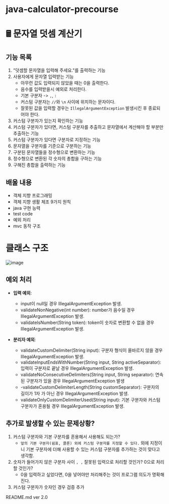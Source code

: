 # java-calculator-precourse


# 🖩 문자열 덧셈 계산기


## 기능 목록


1. "덧셈할 문자열을 입력해 주세요."를 출력하는 기능
2. 사용자에게 문자열 입력받는 기능
    - 아무런 값도 입력되지 않았을 때는 0을 출력한다.
    - 음수를 입력받을시 예외로 처리한다.
    - 기본 구분자 -> `,`, `:`
    - 커스텀 구분자는 `//`와 `\n` 사이에 위치하는 문자이다.
    - 잘못된 값을 입력할 경우는 `IllegalArgumentException` 발생시킨 후 종료되어야 한다.
3. 커스텀 구분자가 있는지 확인하는 기능
4. 커스텀 구분자가 있다면, 커스텀 구분자를 추출하고 문자열에서 계산해야 할 부분만 추출하는 기능
5. 커스텀 구분자가 있다면 구분자로 지정하는 기능
7. 문자열을 구분자를 기준으로 구분하는 기능
8. 구분된 문자열들을 정수형으로 변환하는 기능
9. 정수형으로 변환된 각 숫자의 총합을 구하는 기능
10. 구해진 총합을 출력하는 기능


## 배울 내용


- 객체 지향 프로그래밍
- 객체 지향 생활 체조 9가지 원칙
- java 구현 능력
- test code
- 예외 처리
- mvc 동작 구조


# 클래스 구조

![image](https://github.com/user-attachments/assets/a10c997f-e974-4231-b448-107566b8f8b5)




## 예외 처리


- **입력 예외**:
    - input이 null일 경우 IllegalArgumentException 발생.
    - validateNonNegative(int number): number가 음수일 경우 IllegalArgumentException 발생.
    - validateIsNumber(String token): token이 숫자로 변환할 수 없을 경우 IllegalArgumentException 발생.

- **분리자 예외**:
    - validateCustomDelimiter(String input): 구분자 형식이 올바르지 않을 경우 IllegalArgumentException 발생.
    - validateInputEndsWithNumber(String input, String activeSeparator): 입력이 구분자로 끝날 경우 IllegalArgumentException 발생.
    - validateNoConsecutiveDelimiters(String input, String separator): 연속된 구분자가 있을 경우 IllegalArgumentException 발생
    - -validateCustomDelimiterLength(String customSeparator): 구분자의 길이가 1자 가 아닌 경우 IllegalArgumentException 발생.
    - validateOnlyCustomDelimiterUsed(String input): 기본 구분자와 커스텀 구분자가 혼용될 경우 IllegalArgumentException 발생.

## 추가로 발생할 수 있는 문제상황?


1. 커스텀 구분자와 기본 구분자를 혼용해서 사용해도 되는가?
    - `앞의 기본 구분자(쉼표, 콜론) 외에 커스텀 구분자를 지정할 수 있다.` 외에 지정이니 기본 구분자에 더해 사용할 수 있는 커스텀 구분자를 추가하는 것이 맞다고 생각함.
2. 숫자가 들어가지 않은 구분자 사이 `, ,` 잘못된 입력으로 처리할 것인가? 0으로 처리할 것인가?
    - 0을 입력하고 싶었다면, 0을 넣어야만 처리해주는 것이 프로그램 의도가 명확해진다.
3. 커스텀 구분자가 숫자인 경우 검증 추가

README.md ver 2.0
